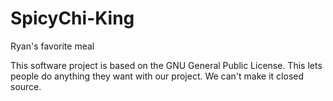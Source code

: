 # SpicyChi-King
Ryan's favorite meal

This software project is based on the GNU General Public License. This lets people do anything they want with our project. We can't make it closed source. 
